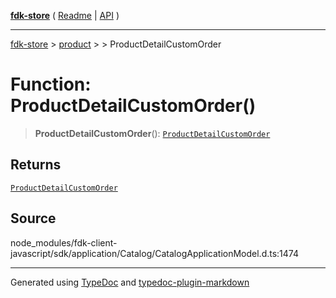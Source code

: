 [**fdk-store**](../../../README.md) ( [Readme](../../../README.md) \| [API](../../../API.md) )

---

[fdk-store](../../../API.md) > [product](../../README.md) > [<internal>](../README.md) > ProductDetailCustomOrder

# Function: ProductDetailCustomOrder()

> **ProductDetailCustomOrder**(): [`ProductDetailCustomOrder`](../type-aliases/type-alias.ProductDetailCustomOrder.md)

## Returns

[`ProductDetailCustomOrder`](../type-aliases/type-alias.ProductDetailCustomOrder.md)

## Source

node_modules/fdk-client-javascript/sdk/application/Catalog/CatalogApplicationModel.d.ts:1474

---

Generated using [TypeDoc](https://typedoc.org/) and [typedoc-plugin-markdown](https://www.npmjs.com/package/typedoc-plugin-markdown)
